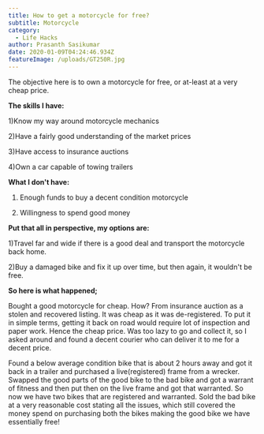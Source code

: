 ```yaml
---
title: How to get a motorcycle for free?
subtitle: Motorcycle
category:
  - Life Hacks
author: Prasanth Sasikumar
date: 2020-01-09T04:24:46.934Z
featureImage: /uploads/GT250R.jpg
---
```

The objective here is to own a motorcycle for free, or at-least at a very cheap price.

**The skills I have:**

1)Know my way around motorcycle mechanics

2)Have a fairly good understanding of the market prices

3)Have access to insurance auctions

4)Own a car capable of towing trailers

**What I don't have:**

1) Enough funds to buy a decent condition motorcycle

2) Willingness to spend good money

**Put that all in perspective, my options are:**

1)Travel far and wide if there is a good deal and transport the motorcycle back home.

2)Buy a damaged bike and fix it up over time, but then again, it wouldn't be free.

**So here is what happened;**

Bought a good motorcycle for cheap. How? From insurance auction as a stolen and recovered listing. It was cheap as it was de-registered. To put it in simple terms, getting it back on road would require lot of inspection and paper work. Hence the cheap price. Was too lazy to go and collect it, so I asked around and found a decent courier who can deliver it to me for a decent price.

Found a below average condition bike that is about 2 hours away and got it back in a trailer and purchased a live(registered) frame from a wrecker. Swapped the good parts of the good bike to the bad bike and got a warrant of fitness and then put then on the live frame and got that warranted. So now we have two bikes that are registered and warranted. Sold the bad bike at a very reasonable cost stating all the issues, which still covered the money spend on purchasing both the bikes making the good bike we have essentially free!